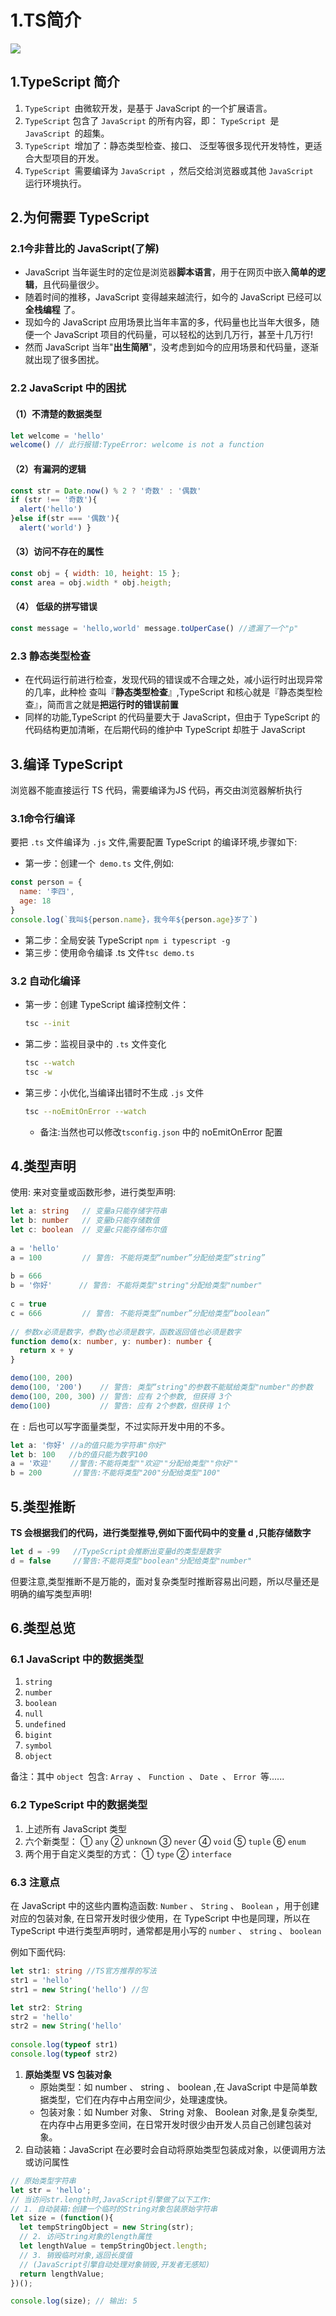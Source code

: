 # 1.TS简介

![](image/image_7a8Ew47Skh.png)

## 1.TypeScript 简介

1. `TypeScript `由微软开发，是基于 JavaScript 的⼀个扩展语言。
2. `TypeScript` 包含了 `JavaScript` 的所有内容，即： `TypeScript `是 `JavaScript `的超集。
3. `TypeScript `增加了：静态类型检查、接口、 泛型等很多现代开发特性，更适合大型项目的开发。
4. `TypeScript `需要编译为 `JavaScript `，然后交给浏览器或其他 `JavaScript `运行环境执行。

## 2.为何需要 TypeScript

### 2.1今非昔比的 JavaScript(了解)

- JavaScript 当年诞生时的定位是浏览器**脚本语言**，用于在网页中嵌入**简单的逻辑**，且代码量很少。
- 随着时间的推移，JavaScript 变得越来越流行，如今的 JavaScript 已经可以**全栈编程** 了。
- 现如今的 JavaScript 应用场景比当年丰富的多，代码量也比当年大很多，随便⼀个 JavaScript 项目的代码量，可以轻松的达到几万行，甚⾄十几万行!
- 然而 JavaScript 当年"**出生简陋**"，没考虑到如今的应用场景和代码量，逐渐就出现了很多困扰。

### 2.2 JavaScript 中的困扰

#### （1）不清楚的数据类型

```javascript 
let welcome = 'hello' 
welcome() // 此⾏报错:TypeError: welcome is not a function
```


#### （2）有漏洞的逻辑

```typescript 
const str = Date.now() % 2 ? '奇数' : '偶数'
if (str !== '奇数'){
  alert('hello') 
}else if(str === '偶数'){
  alert('world') }
```


#### （3）访问不存在的属性

```javascript 
const obj = { width: 10, height: 15 }; 
const area = obj.width * obj.heigth;
```


#### （4） 低级的拼写错误

```javascript 
const message = 'hello,world' message.toUperCase() //遗漏了一个"p"
```


### 2.3 静态类型检查

- 在代码运行前进行检查，发现代码的错误或不合理之处，减小运行时出现异常的几率，此种检 查叫『**静态类型检查**』,TypeScript 和核心就是『静态类型检查』，简而言之就是**把运行时的错误前置**
- 同样的功能,TypeScript 的代码量要大于 JavaScript，但由于 TypeScript 的代码结构更加清晰，在后期代码的维护中 TypeScript 却胜于 JavaScript

## 3.编译 TypeScript

浏览器不能直接运行 TS 代码，需要编译为JS 代码，再交由浏览器解析执行

### 3.1命令⾏编译

要把 `.ts` ⽂件编译为 `.js` ⽂件,需要配置 TypeScript 的编译环境,步骤如下:

- 第⼀步：创建⼀个` demo.ts` ⽂件,例如:

```javascript 
const person = {
  name: '李四',
  age: 18
}
console.log(`我叫${person.name}，我今年${person.age}岁了`)
```


- 第二步：全局安装 TypeScript  `npm i typescript -g`
- 第三步：使用命令编译 .ts ⽂件`tsc demo.ts`

### 3.2 自动化编译

- 第⼀步：创建 TypeScript 编译控制文件：
  ```bash 
  tsc --init
  ```

- 第⼆步：监视目录中的 `.ts` 文件变化
  ```bash 
  tsc --watch 
  tsc -w
  ```

- 第三步：小优化,当编译出错时不生成 `.js` ⽂件&#x20;
  ```bash 
  tsc --noEmitOnError --watch
  ```

  - 备注:当然也可以修改`tsconfig.json` 中的 noEmitOnError 配置

## 4.类型声明

使用: 来对变量或函数形参，进行类型声明:

```typescript 
let a: string   // 变量a只能存储字符串
let b: number   // 变量b只能存储数值
let c: boolean  // 变量c只能存储布尔值
​
a = 'hello'
a = 100         // 警告: 不能将类型“number”分配给类型“string”
​
b = 666
b = '你好'      // 警告: 不能将类型"string"分配给类型"number"
​
c = true
c = 666         // 警告: 不能将类型“number”分配给类型“boolean”
​
// 参数x必须是数字，参数y也必须是数字，函数返回值也必须是数字
function demo(x: number, y: number): number {
  return x + y
}

demo(100, 200)
demo(100, '200')    // 警告: 类型“string"的参数不能赋给类型"number"的参数
demo(100, 200, 300) // 警告: 应有 2个参数, 但获得 3个
demo(100)           // 警告: 应有 2个参数，但获得 1个
```


在 `:` 后也可以写字面量类型，不过实际开发中用的不多。

```typescript 
let a: '你好' //a的值只能为字符串"你好"
let b: 100   //b的值只能为数字100
a = '欢迎'    //警告:不能将类型""欢迎""分配给类型""你好""
b = 200       //警告:不能将类型"200"分配给类型"100"
```


## 5.类型推断

**TS 会根据我们的代码，进行类型推导,例如下面代码中的变量 d ,只能存储数字**

```typescript 
let d = -99   //TypeScript会推断出变量d的类型是数字
d = false     //警告:不能将类型"boolean"分配给类型"number"
```


但要注意,类型推断不是万能的，面对复杂类型时推断容易出问题，所以尽量还是明确的编写类型声明!

## 6.类型总览

### 6.1 JavaScript 中的数据类型

1. `string`&#x20;
2. `number`
3. `boolean `
4. `null `
5. `undefined `
6. `bigint `
7. `symbol `
8. `object`

备注：其中 `object `包含: `Array `、 `Function `、 `Date `、 `Error `等......

### 6.2 TypeScript 中的数据类型

1. 上述所有 JavaScript 类型
2. 六个新类型： ① `any` ② `unknown` ③ `never` ④ `void` ⑤ `tuple` ⑥ `enum`
3. 两个用于自定义类型的方式： ① `type` ② `interface`

### 6.3 注意点

在 JavaScript 中的这些内置构造函数: `Number` 、 `String` 、 `Boolean` ，用于创建对应的包装对象, 在日常开发时很少使用，在 TypeScript 中也是同理，所以在 TypeScript 中进行类型声明时，通常都是用小写的 `number` 、 `string` 、 `boolean`

例如下面代码:

```typescript 
let str1: string //TS官方推荐的写法
str1 = 'hello'
str1 = new String('hello') //包

let str2: String
str2 = 'hello'
str2 = new String('hello'
 
console.log(typeof str1)
console.log(typeof str2)
```


1. **原始类型 VS 包装对象**
   - 原始类型：如 number 、 string 、 boolean ,在 JavaScript 中是简单数据类型，它们在内存中占用空间少，处理速度快。
   - 包装对象：如 Number 对象、 String 对象、 Boolean 对象,是复杂类型,在内存中占用更多空间，在日常开发时很少由开发人员自己创建包装对象。
2. 自动装箱：JavaScript 在必要时会自动将原始类型包装成对象，以便调用方法或访问属性

```javascript 
// 原始类型字符串
let str = 'hello';
// 当访问str.length时,JavaScript引擎做了以下⼯作:
// 1. ⾃动装箱:创建⼀个临时的String对象包装原始字符串
let size = (function(){
  let tempStringObject = new String(str);
  // 2. 访问String对象的length属性
  let lengthValue = tempStringObject.length;
  // 3. 销毁临时对象,返回⻓度值
  // (JavaScript引擎⾃动处理对象销毁,开发者⽆感知)
  return lengthValue;
})();

console.log(size); // 输出: 5
```

